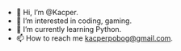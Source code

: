 - 👋 Hi, I’m @Kacper.
- 👀 I’m interested in coding, gaming.
- 🌱 I’m currently learning Python.
- 📫 How to reach me kacperpobog@gmail.com.

<!---
YogBetrayedMe/YogBetrayedMe is a ✨ special ✨ repository because its `README.md` (this file) appears on your GitHub profile.
You can click the Preview link to take a look at your changes.
--->
